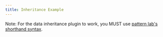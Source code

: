 ```yaml
---
title: Inheritance Example
---
```

Note: For the data inheritance plugin to work, you MUST use [pattern lab's shorthand syntax](http://patternlab.io/docs/pattern-including.html).